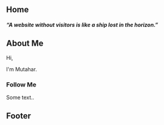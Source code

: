 
  <div class="leftcolumn">
    <div class="card">
      <h2>Home</h2>
      <h5>“A website without visitors is like a ship lost in the horizon.”</h5>
         <h2>About Me</h2>
      <p>Hi,</p>
      <p>I'm Mutahar.<p>                   
     </div>
    <div class="card">
      <h3>Follow Me</h3>
      <p>Some text..</p>
    </div>
  </div>
</div>

<div class="footer">
  <h2>Footer</h2>
</div>
